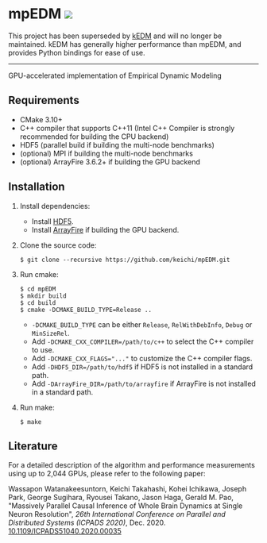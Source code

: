 # mpEDM [![](https://github.com/keichi/mpEDM/workflows/build/badge.svg)](https://github.com/keichi/mpEDM/actions?query=workflow%3Abuild)

This project has been superseded by [kEDM](https://github.com/keichi/kEDM) and
will no longer be maintained. kEDM has generally higher performance than mpEDM,
and provides Python bindings for ease of use.

----

GPU-accelerated implementation of Empirical Dynamic Modeling

## Requirements

- CMake 3.10+
- C++ compiler that supports C++11 (Intel C++ Compiler is strongly recommended
  for building the CPU backend)
- HDF5 (parallel build if building the multi-node benchmarks)
- (optional) MPI if building the multi-node benchmarks
- (optional) ArrayFire 3.6.2+ if building the GPU backend

## Installation

1. Install dependencies:
    - Install [HDF5](https://www.hdfgroup.org/).
    - Install [ArrayFire](https://arrayfire.com/) if building the GPU backend.

2. Clone the source code:
    ```
    $ git clone --recursive https://github.com/keichi/mpEDM.git
    ```

3. Run cmake:
    ```
    $ cd mpEDM
    $ mkdir build
    $ cd build
    $ cmake -DCMAKE_BUILD_TYPE=Release ..
    ```
    - `-DCMAKE_BUILD_TYPE` can be either `Release`, `RelWithDebInfo`, `Debug`
      or `MinSizeRel`.
    - Add `-DCMAKE_CXX_COMPILER=/path/to/c++` to select the C++ compiler to use.
    - Add `-DCMAKE_CXX_FLAGS="..."` to customize the C++ compiler flags.
    - Add `-DHDF5_DIR=/path/to/hdf5` if HDF5 is not installed in a standard
      path.
    - Add `-DArrayFire_DIR=/path/to/arrayfire` if ArrayFire is not installed
      in a standard path.

4. Run make:
    ```
    $ make
    ```

## Literature

For a detailed description of the algorithm and performance measurements using
up to 2,044 GPUs, please refer to the following paper:

Wassapon Watanakeesuntorn, Keichi Takahashi, Kohei Ichikawa, Joseph Park,
George Sugihara, Ryousei Takano, Jason Haga, Gerald M. Pao, "Massively
Parallel Causal Inference of Whole Brain Dynamics at Single Neuron Resolution",
_26th International Conference on Parallel and Distributed Systems (ICPADS
2020)_, Dec. 2020. [10.1109/ICPADS51040.2020.00035](https://doi.org/10.1109/ICPADS51040.2020.00035)

